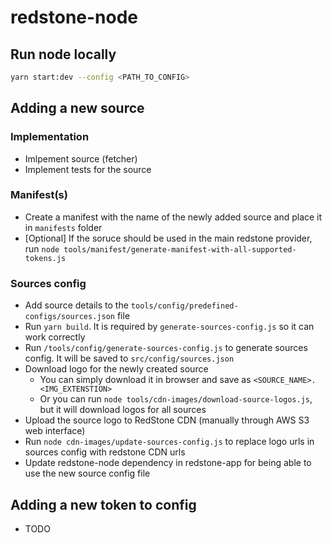 # redstone-node

## Run node locally
```bash
yarn start:dev --config <PATH_TO_CONFIG>
```

## Adding a new source
### Implementation
- Imlpement source (fetcher)
- Implement tests for the source

### Manifest(s)
- Create a manifest with the name of the newly added source and place it in `manifests` folder
- [Optional] If the soruce should be used in the main redstone provider, run `node tools/manifest/generate-manifest-with-all-supported-tokens.js`

### Sources config
- Add source details to the `tools/config/predefined-configs/sources.json` file
- Run `yarn build`. It is required by `generate-sources-config.js` so it can work correctly
- Run `/tools/config/generate-sources-config.js` to generate sources config. It will be saved to `src/config/sources.json`
- Download logo for the newly created source
  - You can simply download it in browser and save as `<SOURCE_NAME>.<IMG_EXTENSTION>`
  - Or you can run `node tools/cdn-images/download-source-logos.js`, but it will download logos for all sources
- Upload the source logo to RedStone CDN (manually through AWS S3 web interface)
- Run `node cdn-images/update-sources-config.js` to replace logo urls in sources config with redstone CDN urls
- Update redstone-node dependency in redstone-app for being able to use the new source config file

## Adding a new token to config
- TODO
